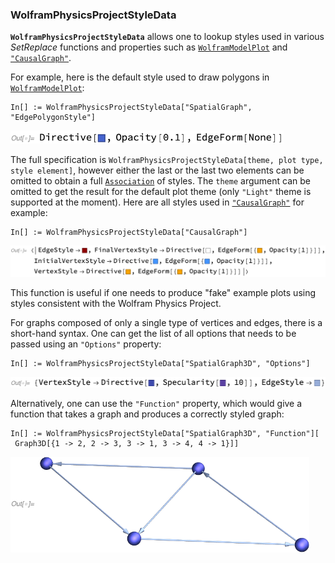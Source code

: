 ### WolframPhysicsProjectStyleData

**`WolframPhysicsProjectStyleData`** allows one to lookup styles used in various *SetReplace* functions and properties such as [`WolframModelPlot`](../WolframModelPlot.md) and [`"CausalGraph"`](../WolframModelAndWolframModelEvolutionObject/Properties/CausalGraphs.md).

For example, here is the default style used to draw polygons in [`WolframModelPlot`](../WolframModelPlot.md):

```wl
In[] := WolframPhysicsProjectStyleData["SpatialGraph", "EdgePolygonStyle"]
```

<img src="../../Images/SpatialGraphEdgePolygonStyle.png" width="437">

The full specification is `WolframPhysicsProjectStyleData[theme, plot type, style element]`, however either the last or the last two elements can be omitted to obtain a full [`Association`](https://reference.wolfram.com/language/ref/Association.html) of styles. The `theme` argument can be omitted to get the result for the default plot theme (only `"Light"` theme is supported at the moment). Here are all styles used in [`"CausalGraph"`](../WolframModelAndWolframModelEvolutionObject/Properties/CausalGraphs.md) for example:

```wl
In[] := WolframPhysicsProjectStyleData["CausalGraph"]
```

<img src="../../Images/CausalGraphStyles.png" width="747">

This function is useful if one needs to produce "fake" example plots using styles consistent with the Wolfram Physics Project.

For graphs composed of only a single type of vertices and edges, there is a short-hand syntax.
One can get the list of all options that needs to be passed using an `"Options"` property:

```wl
In[] := WolframPhysicsProjectStyleData["SpatialGraph3D", "Options"]
```

<img src="../../Images/SpatialGraph3DOptions.png" width="625">

Alternatively, one can use the `"Function"` property, which would give a function that takes a graph and produces a
correctly styled graph:

```wl
In[] := WolframPhysicsProjectStyleData["SpatialGraph3D", "Function"][
 Graph3D[{1 -> 2, 2 -> 3, 3 -> 1, 3 -> 4, 4 -> 1}]]
```

<img src="../../Images/FakeStyledSpatialGraph3D.png" width="478">
